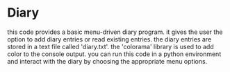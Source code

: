 # Diary
this code provides a basic menu-driven diary program. it gives the user the option to add diary entries or read existing entries. 
the diary entries are stored in a text file called 'diary.txt'.
the 'colorama' library is used to add color to the console output.
you can run this code in a python environment and interact with the diary by choosing the appropriate menu options.
